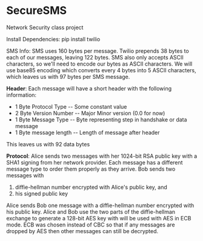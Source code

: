 # SecureSMS
Network Security class project

Install Dependencies:
pip install twilio

SMS Info:
SMS uses 160 bytes per message. Twilio prepends 38 bytes to each of our messages, leaving 122 bytes. 
SMS also only accepts ASCII characters, so we'll need to encode our bytes as ASCII characters. We will
use base85 encoding which converts every 4 bytes into 5 ASCII characters, which leaves us with 97 bytes
per SMS message.

**Header**:
Each message will have a short header with the following information:  
* 1 Byte Protocol Type -- Some constant value  
* 2 Byte Version Number -- Major Minor version (0.0 for now)  
* 1 Byte Message Type -- Byte representing step in handshake or data message  
* 1 Byte message length -- Length of message after header  

This leaves us with 92 data bytes

**Protocol**:
Alice sends two messages with her 1024-bit RSA public key with a SHA1 
    signing from her network provider. Each message has a different
    message type to order them properly as they arrive.
Bob sends two messages with   
1. diffie-hellman number encrypted with Alice's public key, and    
2. his signed public key  

Alice sends Bob one message with a diffie-hellman number encrypted with his public key. Alice and Bob use the two parts of the diffie-hellman exchange to generate a 128-bit AES key with will be used with AES in ECB mode. ECB was chosen instead of CBC so that if any messages are dropped by AES then other messages can still be decrypted.

